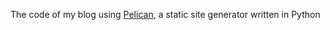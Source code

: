The code of my blog using [Pelican](http://pelican.notmyidea.org), a static site generator written in Python
